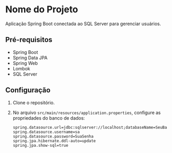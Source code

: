# Nome do Projeto

Aplicação Spring Boot conectada ao SQL Server para gerenciar usuários.

## Pré-requisitos

- Spring Boot
- Spring Data JPA
- Spring Web
- Lombok
- SQL Server

## Configuração

1. Clone o repositório.
2. No arquivo `src/main/resources/application.properties`, configure as propriedades do banco de dados:

   ```properties
   spring.datasource.url=jdbc:sqlserver://localhost;databaseName=SeuBanco
   spring.datasource.username=sa
   spring.datasource.password=SuaSenha
   spring.jpa.hibernate.ddl-auto=update
   spring.jpa.show-sql=true


